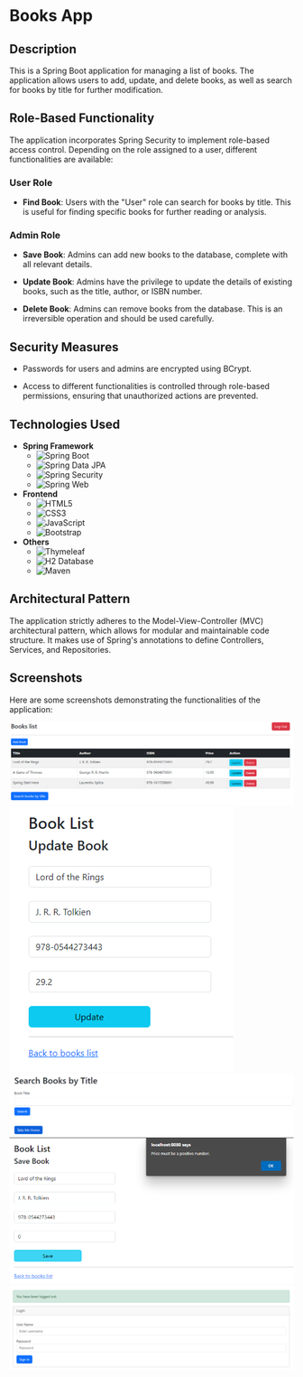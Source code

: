 # Books App

## Description

This is a Spring Boot application for managing a list of books. The application allows users to add, update, and delete books, as well as search for books by title for further modification.

## Role-Based Functionality

The application incorporates Spring Security to implement role-based access control. Depending on the role assigned to a user, different functionalities are available:

### User Role

- **Find Book**: Users with the "User" role can search for books by title. This is useful for finding specific books for further reading or analysis.

### Admin Role

- **Save Book**: Admins can add new books to the database, complete with all relevant details.

- **Update Book**: Admins have the privilege to update the details of existing books, such as the title, author, or ISBN number.

- **Delete Book**: Admins can remove books from the database. This is an irreversible operation and should be used carefully.

## Security Measures

- Passwords for users and admins are encrypted using BCrypt.

- Access to different functionalities is controlled through role-based permissions, ensuring that unauthorized actions are prevented.

## Technologies Used

- **Spring Framework**
    - ![Spring Boot](https://img.shields.io/badge/Spring_Boot-F2F4F9?style=flat-square&logo=spring-boot)
    - ![Spring Data JPA](https://img.shields.io/badge/Spring_Data_JPA-6DB33F?style=flat-square&logo=spring&logoColor=white)
    - ![Spring Security](https://img.shields.io/badge/Spring_Security-6DB33F?style=flat-square&logo=spring&logoColor=white)
    - ![Spring Web](https://img.shields.io/badge/Spring_Web-6DB33F?style=flat-square&logo=spring&logoColor=white)
- **Frontend**
    - ![HTML5](https://img.shields.io/badge/HTML5-E34F26?style=flat-square&logo=html5&logoColor=white)
    - ![CSS3](https://img.shields.io/badge/CSS3-1572B6?style=flat-square&logo=css3&logoColor=white)
    - ![JavaScript](https://img.shields.io/badge/JavaScript-F7DF1E?style=flat-square&logo=javascript&logoColor=black)
    - ![Bootstrap](https://img.shields.io/badge/Bootstrap-563D7C?style=flat-square&logo=bootstrap&logoColor=white)
- **Others**
    - ![Thymeleaf](https://img.shields.io/badge/Thymeleaf-005F0F?style=flat-square&logo=thymeleaf&logoColor=white)
    - ![H2 Database](https://img.shields.io/badge/H2_Database-1BA8D4?style=flat-square&logo=h2-database&logoColor=white)
    - ![Maven](https://img.shields.io/badge/Maven-C71A36?style=flat-square&logo=apache-maven&logoColor=white)

## Architectural Pattern

The application strictly adheres to the Model-View-Controller (MVC) architectural pattern, which allows for modular and maintainable code structure. It makes use of Spring's annotations to define Controllers, Services, and Repositories.

## Screenshots

Here are some screenshots demonstrating the functionalities of the application:

![List of Books](./images/list.png)
![Update Book](./images/update.png)
![Find Book By Title](./images/find-title.png)
![Validation](./images/validate.png)
![Logout](./images/logout.png)
